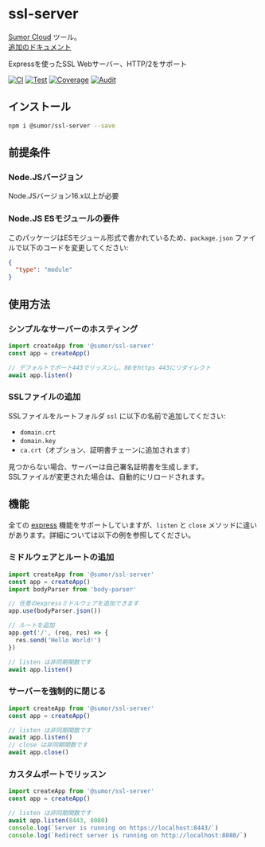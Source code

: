 # ssl-server

[Sumor Cloud](https://sumor.cloud) ツール。  
[追加のドキュメント](https://sumor.cloud/ssl-server)

Expressを使ったSSL Webサーバー、HTTP/2をサポート

[![CI](https://github.com/sumor-cloud/ssl-server/actions/workflows/ci.yml/badge.svg)](https://github.com/sumor-cloud/ssl-server/actions/workflows/ci.yml)
[![Test](https://github.com/sumor-cloud/ssl-server/actions/workflows/ut.yml/badge.svg)](https://github.com/sumor-cloud/ssl-server/actions/workflows/ut.yml)
[![Coverage](https://github.com/sumor-cloud/ssl-server/actions/workflows/coverage.yml/badge.svg)](https://github.com/sumor-cloud/ssl-server/actions/workflows/coverage.yml)
[![Audit](https://github.com/sumor-cloud/ssl-server/actions/workflows/audit.yml/badge.svg)](https://github.com/sumor-cloud/ssl-server/actions/workflows/audit.yml)

## インストール

```bash
npm i @sumor/ssl-server --save
```

## 前提条件

### Node.JSバージョン

Node.JSバージョン16.x以上が必要

### Node.JS ESモジュールの要件

このパッケージはESモジュール形式で書かれているため、`package.json` ファイルで以下のコードを変更してください:

```json
{
  "type": "module"
}
```

## 使用方法

### シンプルなサーバーのホスティング

```javascript
import createApp from '@sumor/ssl-server'
const app = createApp()

// デフォルトでポート443でリッスンし、80をhttps 443にリダイレクト
await app.listen()
```

### SSLファイルの追加

SSLファイルをルートフォルダ `ssl` に以下の名前で追加してください:

- `domain.crt`
- `domain.key`
- `ca.crt`（オプション、証明書チェーンに追加されます）

見つからない場合、サーバーは自己署名証明書を生成します。  
SSLファイルが変更された場合は、自動的にリロードされます。

## 機能

全ての [express](https://www.npmjs.com/package/express) 機能をサポートしていますが、`listen` と `close` メソッドに違いがあります。詳細については以下の例を参照してください。

### ミドルウェアとルートの追加

```javascript
import createApp from '@sumor/ssl-server'
const app = createApp()
import bodyParser from 'body-parser'

// 任意のexpressミドルウェアを追加できます
app.use(bodyParser.json())

// ルートを追加
app.get('/', (req, res) => {
  res.send('Hello World!')
})

// listen は非同期関数です
await app.listen()
```

### サーバーを強制的に閉じる

```javascript
import createApp from '@sumor/ssl-server'
const app = createApp()

// listen は非同期関数です
await app.listen()
// close は非同期関数です
await app.close()
```

### カスタムポートでリッスン

```javascript
import createApp from '@sumor/ssl-server'
const app = createApp()

// listen は非同期関数です
await app.listen(8443, 8080)
console.log(`Server is running on https://localhost:8443/`)
console.log(`Redirect server is running on http://localhost:8080/`)
```